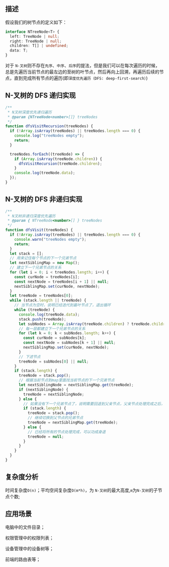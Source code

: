 ## 描述

假设我们的树节点的定义如下：

```ts
interface NTreeNode<T> {
  left: TreeNode | null;
  right: TreeNode | null;
  children: T[] | undefined;
  data: T;
}
```

对于 `N-叉树`则不存在`先序`、`中序`、`后序`的提法，但是我们可以在每次遍历的时候，总是先遍历当前节点的最左边的至树的叶节点，然后再向上回溯，再遍历后续的节点，直到完成所有节点的遍历(即`深度优先遍历（DFS: deep-first-search）`)

## N-叉树的 DFS 递归实现

```JavaScript
/**
 * N叉树深度优先递归遍历
 * @param {NTreeNode<number>[]} treeNodes
 */
function dfsVisitRecursion(treeNodes) {
  if (!Array.isArray(treeNodes) || treeNodes.length === 0) {
    console.log("treeNodes empty");
    return;
  }

  treeNodes.forEach((treeNode) => {
    if (Array.isArray(treeNode.children)) {
      dfsVisitRecursion(treeNode.children);
    }
    console.log(treeNode.data);
  });
}
```

## N-叉树的 DFS 非递归实现

```JavaScript
/**
 * N叉树非递归深度优先遍历
 * @param { NTreeNode<number>[] } treeNodes
 */
function dfsVisit(treeNodes) {
  if (!Array.isArray(treeNodes) || treeNodes.length === 0) {
    console.warn("treeNodes empty");
    return;
  }
  let stack = [];
  // 用来记住每个节点的下一个兄弟节点
  let nextSiblingMap = new Map();
  // 建立下一个兄弟节点的关系
  for (let i = 0; i < treeNodes.length; i++) {
    const curNode = treeNodes[i];
    const nextNode = treeNodes[i + 1] || null;
    nextSiblingMap.set(curNode, nextNode);
  }
  let treeNode = treeNodes[0];
  while (stack.length || treeNode) {
    // 当节点为空时，说明已经迭代到最叶节点了，退出循环
    while (treeNode) {
      console.log(treeNode.data);
      stack.push(treeNode);
      let subNodes = Array.isArray(treeNode.children) ? treeNode.children : [];
      // 每一层都建立下一个兄弟节点的关系
      for (let k = 0; k < subNodes.length; k++) {
        const curNode = subNodes[k];
        const nextNode = subNodes[k + 1] || null;
        nextSiblingMap.set(curNode, nextNode);
      }
      // 下滤节点
      treeNode = subNodes[0] || null;
    }
    if (stack.length) {
      treeNode = stack.pop();
      // 根据当前节点到map里面找当前节点的下一个兄弟节点
      let nextSiblingNode = nextSiblingMap.get(treeNode);
      if (nextSiblingNode) {
        treeNode = nextSiblingNode;
      } else {
        // 如果没有下一个兄弟节点了，说明需要回退到父亲节点，父亲节点处理完成之后，准备处理父亲节点的下一个兄弟节点
        if (stack.length) {
          treeNode = stack.pop();
          // 继续切换到父节点的兄弟节点
          treeNode = nextSiblingMap.get(treeNode);
        } else {
          // 已经将所有的节点处理完成，可以功成身退
          treeNode = null;
        }
      }
    }
  }
}
```

## 复杂度分析

时间复杂度`O(n)`；平均空间复杂度`O(m*h)`，为 `N-叉树`的最大高度,`m`为`N-叉树`的子节点个数;

## 应用场景

电脑中的文件目录；

权限管理中的权限列表；

设备管理中的设备树等；

前端的路由表等；